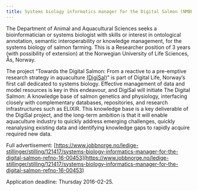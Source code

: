 ```yaml
---
title: Systems biology informatics manager for the Digital Salmon (NMBU, Ås, Norway)
---
```


The Department of Animal and Aquacultural Sciences seeks a bioinformatician or systems biologist with skills or interest in ontological annotation, 
semantic interoperability or knowledge management, for the systems biology of salmon farming. 
This is a Researcher position of 3 years (with possibility of extension) at the Norwegian University of Life Sciences, Ås, Norway.

The project “Towards the Digital Salmon: From a reactive to a pre-emptive research strategy in aquaculture [(DigiSal)](https://www.nmbu.no/om/fakulteter/vetbio/institutter/iha/forskning/prosjekter/node/24555)” 
is part of Digital Life, Norway’s first call dedicated to systems biology. 
Effective management of data and model resources is key in this endeavour, and DigiSal will initiate The Digital Salmon: A knowledge base of salmon genetics and physiology, interfacing closely with complementary databases, repositories, and research infrastructures such as ELIXIR. This knowledge base is a key deliverable of the DigiSal project, and the long-term ambition is that it will enable aquaculture industry to quickly address emerging challenges, quickly reanalysing existing data and identifying knowledge gaps to rapidly acquire required new data.

Full advertisement: [https://www.jobbnorge.no/ledige-stillinger/stilling/121417/systems-biology-informatics-manager-for-the-digital-salmon-refno-16-00453](https://www.jobbnorge.no/ledige-stillinger/stilling/121417/systems-biology-informatics-manager-for-the-digital-salmon-refno-16-00453)

Application deadline: Thursday 2016-02-25.